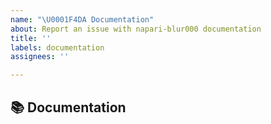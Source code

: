 ```yaml
---
name: "\U0001F4DA Documentation"
about: Report an issue with napari-blur000 documentation
title: ''
labels: documentation
assignees: ''

---
```


## 📚 Documentation
<!-- A clear and concise description of the documentation that needs to be created/updated -->
